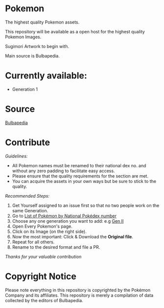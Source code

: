 # Pokemon
 The highest quality Pokemon assets.
 
 This repository will be available as a open host for the highest quality Pokemon Images.
 
 Sugimori Artwork to begin with.
 
 Main source is Bulbapedia.
 
# Currently available:
* Generation 1
 
# Source
 [Bulbapedia](http://bulbapedia.bulbagarden.net)


# Contribute
*Guidelines:*
 * All Pokemon names must be renamed to their national dex no. and without any zero padding to facilitate easy access.
 * Please ensure that the quality requirements for the section are met.
 * You can acquire the assets in your own ways but be sure to stick to the quality.

*Recommended Steps:*
 1. Get Yourself assigned to an issue first so that no two people work on the same Generation.
 1. Go to [List of Pokémon by National Pokédex number](https://bulbapedia.bulbagarden.net/wiki/List_of_Pok%C3%A9mon_by_National_Pok%C3%A9dex_number#List_of_Pok.C3.A9mon_by_National_Pok.C3.A9dex_number)
 1. Choose any one generation you want to add:
  e.g [Gen II](https://bulbapedia.bulbagarden.net/wiki/List_of_Pok%C3%A9mon_by_National_Pok%C3%A9dex_number#Generation_II) 
 1. Open Every Pokemon's page.
 1. Click on its Image (on the right side).
 1. Now the most important: Click & Download the **Original file**.
 1. Repeat for all others.
 1. Rename to the desired format and file a PR.
 
*Thanks for your valuable contribution*

# Copyright Notice
Please note everything in this repository is copyrighted by the Pokémon Company and its affiliates. This repository is merely a compilation of data collected by the editors of Bulbapedia.
